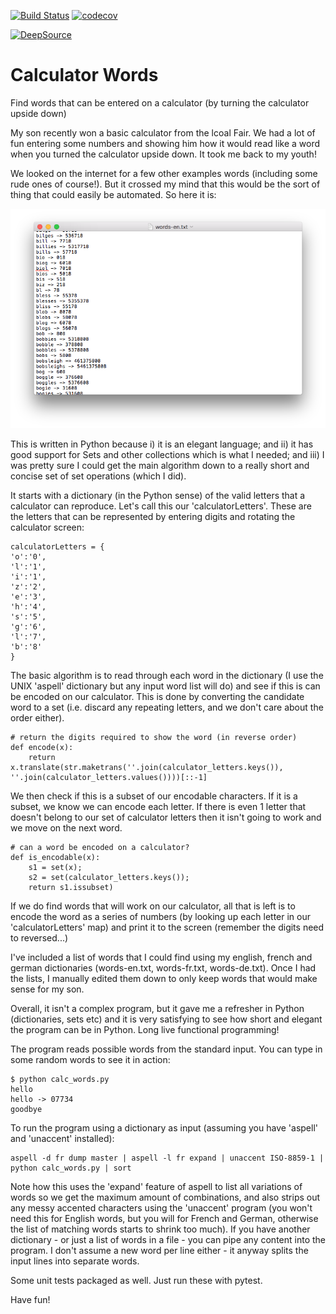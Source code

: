 [![Build Status](https://travis-ci.org/paulknewton/calculator-words.svg?branch=master)](https://travis-ci.org/paulknewton/calculator-words)
[![codecov](https://codecov.io/gh/paulknewton/calculator-words/branch/master/graph/badge.svg)](https://codecov.io/gh/paulknewton/calculator-words)

[![DeepSource](https://static.deepsource.io/deepsource-badge-light.svg)](https://deepsource.io/gh/paulknewton/calculator-words/?ref=repository-badge)

# Calculator Words
Find words that can be entered on a calculator (by turning the calculator upside down)

My son recently won a basic calculator from the lcoal Fair. We had a lot of fun entering some numbers and showing him how it would read like a word when you turned the calculator upside down. It took me back to my youth!

We looked on the internet for a few other examples words (including some rude ones of course!). But it crossed my mind that this would be the sort of thing that could easily be automated. So here it is:

![words](img/words.png)

This is written in Python because i) it is an elegant language; and ii) it has good support for Sets and other collections which is what I needed; and iii) I was pretty sure I could get the main algorithm down to a really short and concise set of set operations (which I did).

It starts with a dictionary (in the Python sense) of the valid letters that a calculator can reproduce. Let's call this our 'calculatorLetters'. These are the letters that can be represented by entering digits and rotating the calculator screen:

```
calculatorLetters = {
'o':'0',
'l':'1',
'i':'1',
'z':'2',
'e':'3',
'h':'4',
's':'5',
'g':'6',
'l':'7',
'b':'8'
}
```

The basic algorithm is to read through each word in the dictionary (I use the UNIX 'aspell' dictionary but any input word list will do) and see if this is can be encoded on our calculator. This is done by converting the candidate word to a set (i.e. discard any repeating letters, and we don't care about the order either).

```
# return the digits required to show the word (in reverse order)
def encode(x):
    return x.translate(str.maketrans(''.join(calculator_letters.keys()), ''.join(calculator_letters.values())))[::-1]
```

We then check if this is a subset of our encodable characters. If it is a subset, we know we can encode each letter. If there is even 1 letter that doesn't belong to our set of calculator letters then it isn't going to work and we move on the next word.

```
# can a word be encoded on a calculator?
def is_encodable(x):
    s1 = set(x);
    s2 = set(calculator_letters.keys());
    return s1.issubset)
```

If we do find words that will work on our calculator, all that is left is to encode the word as a series of numbers (by looking up each letter in our 'calculatorLetters' map) and print it to the screen (remember the digits need to reversed...)

I've included a list of words that I could find using my english, french and german dictionaries (words-en.txt, words-fr.txt, words-de.txt). Once I had the lists, I manually edited them down to only keep words that would make sense for my son.

Overall, it isn't a complex program, but it gave me a refresher in Python (dictionaries, sets etc) and it is very satisfying to see how short and elegant the program can be in Python. Long live functional programming!


The program reads possible words from the standard input. You can type in some random words to see it in action:

```
$ python calc_words.py 
hello
hello -> 07734
goodbye
```

To run the program using a dictionary as input (assuming you have 'aspell' and 'unaccent' installed):

```
aspell -d fr dump master | aspell -l fr expand | unaccent ISO-8859-1 | python calc_words.py | sort
```

Note how this uses the 'expand' feature of aspell to list all variations of words so we get the maximum amount of combinations, and also strips out any messy accented characters using the 'unaccent' program (you won't need this for English words, but you will for French and German, otherwise the list of matching words starts to shrink too much). If you have another dictionary - or just a list of words in a file - you can pipe any content into the program. I don't assume a new word per line either - it anyway splits the input lines into separate words.

Some unit tests packaged as well. Just run these with pytest.

Have fun!
